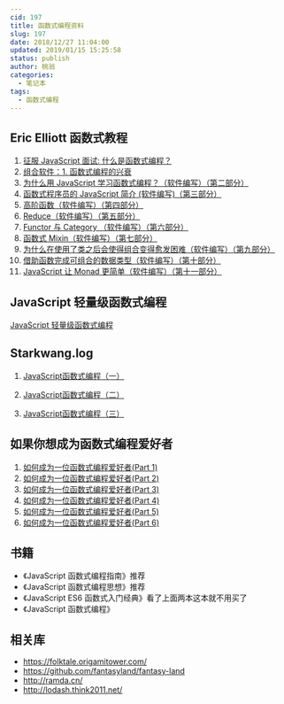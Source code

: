```yaml
---
cid: 197
title: 函数式编程资料
slug: 197
date: 2018/12/27 11:04:00
updated: 2019/01/15 15:25:58
status: publish
author: 桃翁
categories: 
  - 笔记本
tags: 
  - 函数式编程
---
```



## Eric Elliott 函数式教程

1. [征服 JavaScript 面试: 什么是函数式编程？](https://www.zcfy.cc/article/master-the-javascript-interview-what-is-functional-programming-2221.html)
2. [组合软件：1. 函数式编程的兴衰](https://www.zcfy.cc/article/the-rise-and-fall-and-rise-of-functional-programming-composing-software-2693.html)
3. [为什么用 JavaScript 学习函数式编程？（软件编写）（第二部分）](https://juejin.im/post/58f5a2ecb123db2fa2b1b244)
4. [函数式程序员的 JavaScript 简介 (软件编写)（第三部分）](https://juejin.im/post/58f58b06da2f60005d43388b)
5. [高阶函数（软件编写）（第四部分）](https://juejin.im/post/58f6d6ff570c3500564fbddc)
6. [Reduce（软件编写）（第五部分）](https://juejin.im/post/58f44082da2f60005d3a3710)
7. [Functor 与 Category （软件编写）（第六部分）](https://juejin.im/post/58f58d5da0bb9f006aac3e8d)
8. [函数式 Mixin（软件编写）（第七部分）](https://juejin.im/post/594a2cf6ac502e006bc0bc3a)
9. [为什么在使用了类之后会使得组合变得愈发困难（软件编写）（第九部分）](https://juejin.im/post/59cf43ce6fb9a00a4e67cd36)
10. [借助函数完成可组合的数据类型（软件编写）（第十部分）](https://juejin.im/post/59e3f3786fb9a0450166ff7b)
11. [JavaScript 让 Monad 更简单（软件编写）（第十一部分）](https://juejin.im/post/59e55dbbf265da43333d7652)


## JavaScript 轻量级函数式编程
[JavaScript 轻量级函数式编程](https://github.com/ikcamp/Functional-Light-JS)

## Starkwang.log

1. [JavaScript函数式编程（一）](https://zhuanlan.zhihu.com/p/21714695)

2. [JavaScript函数式编程（二）](https://zhuanlan.zhihu.com/p/21926955)

3. [JavaScript函数式编程（三）](https://zhuanlan.zhihu.com/p/22094473)

## 如果你想成为函数式编程爱好者

1. [如何成为一位函数式编程爱好者(Part 1)](https://www.w3cplus.com/javascript/so-you-want-to-be-a-functional-programmer-part-1.html)
2. [如何成为一位函数式编程爱好者(Part 2)](https://www.w3cplus.com/javascript/so-you-want-to-be-a-functional-programmer-part-2.html)
3. [如何成为一位函数式编程爱好者(Part 3)](https://www.w3cplus.com/javascript/so-you-want-to-be-a-functional-programmer-part-3.html)
4. [如何成为一位函数式编程爱好者(Part 4)](https://www.w3cplus.com/javascript/so-you-want-to-be-a-functional-programmer-part-4.html)
5. [如何成为一位函数式编程爱好者(Part 5)](https://www.w3cplus.com/javascript/so-you-want-to-be-a-functional-programmer-part-5.html)
6. [如何成为一位函数式编程爱好者(Part 6)](https://www.w3cplus.com/javascript/so-you-want-to-be-a-functional-programmer-part-6.html)

## 书籍
- 《JavaScript 函数式编程指南》推荐
- 《JavaScript 函数式编程思想》推荐
- 《JavaScript ES6 函数式入门经典》看了上面两本这本就不用买了
- 《JavaScript 函数式编程》
## 相关库
- https://folktale.origamitower.com/
- https://github.com/fantasyland/fantasy-land
- http://ramda.cn/
- http://lodash.think2011.net/